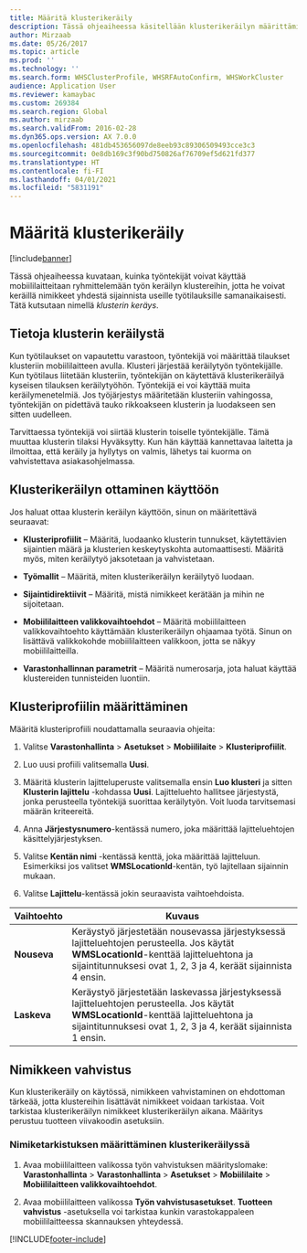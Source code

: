 ```yaml
---
title: Määritä klusterikeräily
description: Tässä ohjeaiheessa käsitellään klusterikeräilyn määrittämistä ja nimikevahvistuksen käyttämistä klusterikeräilyssä.
author: Mirzaab
ms.date: 05/26/2017
ms.topic: article
ms.prod: ''
ms.technology: ''
ms.search.form: WHSClusterProfile, WHSRFAutoConfirm, WHSWorkCluster
audience: Application User
ms.reviewer: kamaybac
ms.custom: 269384
ms.search.region: Global
ms.author: mirzaab
ms.search.validFrom: 2016-02-28
ms.dyn365.ops.version: AX 7.0.0
ms.openlocfilehash: 481db453656097de8eeb93c89306509493cce3c3
ms.sourcegitcommit: 0e8db169c3f90bd750826af76709ef5d621fd377
ms.translationtype: HT
ms.contentlocale: fi-FI
ms.lasthandoff: 04/01/2021
ms.locfileid: "5831191"
---
```

# <a name="set-up-cluster-picking"></a>Määritä klusterikeräily

[!include[banner](../includes/banner.md)]

Tässä ohjeaiheessa kuvataan, kuinka työntekijät voivat käyttää mobiililaitteitaan ryhmittelemään työn keräilyn klustereihin, jotta he voivat keräillä nimikkeet yhdestä sijainnista useille työtilauksille samanaikaisesti. Tätä kutsutaan nimellä *klusterin keräys*.

## <a name="about-cluster-picking"></a>Tietoja klusterin keräilystä

Kun työtilaukset on vapautettu varastoon, työntekijä voi määrittää tilaukset klusteriin mobiililaitteen avulla. Klusteri järjestää keräilytyön työntekijälle. Kun työtilaus liitetään klusteriin, työntekijän on käytettävä klusterikeräilyä kyseisen tilauksen keräilytyöhön. Työntekijä ei voi käyttää muita keräilymenetelmiä. Jos työjärjestys määritetään klusteriin vahingossa, työntekijän on pidettävä tauko rikkoakseen klusterin ja luodakseen sen sitten uudelleen.

Tarvittaessa työntekijä voi siirtää klusterin toiselle työntekijälle. Tämä muuttaa klusterin tilaksi Hyväksytty. Kun hän käyttää kannettavaa laitetta ja ilmoittaa, että keräily ja hyllytys on valmis, lähetys tai kuorma on vahvistettava asiakasohjelmassa.

## <a name="enable-cluster-picking"></a>Klusterikeräilyn ottaminen käyttöön

Jos haluat ottaa klusterin keräilyn käyttöön, sinun on määritettävä seuraavat:

- **Klusteriprofiilit** – Määritä, luodaanko klusterin tunnukset, käytettävien sijaintien määrä ja klusterien keskeytyskohta automaattisesti. Määritä myös, miten keräilytyö jaksotetaan ja vahvistetaan.

- **Työmallit** – Määritä, miten klusterikeräilyn keräilytyö luodaan.

- **Sijaintidirektiivit** – Määritä, mistä nimikkeet kerätään ja mihin ne sijoitetaan.

- **Mobiililaitteen valikkovaihtoehdot** – Määritä mobiililaitteen valikkovaihtoehto käyttämään klusterikeräilyn ohjaamaa työtä. Sinun on lisättävä valikkokohde mobiililaitteen valikkoon, jotta se näkyy mobiililaitteilla.

- **Varastonhallinnan parametrit** – Määritä numerosarja, jota haluat käyttää klustereiden tunnisteiden luontiin.

## <a name="set-up-a-cluster-profile"></a>Klusteriprofiilin määrittäminen

Määritä klusteriprofiili noudattamalla seuraavia ohjeita:

1. Valitse **Varastonhallinta** \> **Asetukset** \> **Mobiililaite** \> **Klusteriprofiilit**.

1. Luo uusi profiili valitsemalla **Uusi**.

1. Määritä klusterin lajitteluperuste valitsemalla ensin **Luo klusteri** ja sitten **Klusterin lajittelu** -kohdassa **Uusi**. Lajitteluehto hallitsee järjestystä, jonka perusteella työntekijä suorittaa keräilytyön. Voit luoda tarvitsemasi määrän kriteereitä.

1. Anna **Järjestysnumero**-kentässä numero, joka määrittää lajitteluehtojen käsittelyjärjestyksen.

1. Valitse **Kentän nimi** -kentässä kenttä, joka määrittää lajitteluun. Esimerkiksi jos valitset **WMSLocationId**-kentän, työ lajitellaan sijainnin mukaan.

1. Valitse **Lajittelu**-kentässä jokin seuraavista vaihtoehdoista.

| **Vaihtoehto**     | **Kuvaus**                                                                                                                                                                                                                    |
|----------------|------------------------------------------------------------------------------------------------------------------------------------------------------------------------------------------------------------------------------------|
| **Nouseva**  | Keräystyö järjestetään nousevassa järjestyksessä lajitteluehtojen perusteella. Jos käytät **WMSLocationId**-kenttää lajitteluehtona ja sijaintitunnuksesi ovat 1, 2, 3 ja 4, keräät sijainnista 4 ensin. |
| **Laskeva** | Keräystyö järjestetään laskevassa järjestyksessä lajitteluehtojen perusteella. Jos käytät **WMSLocationId**-kenttää lajitteluehtona ja sijaintitunnuksesi ovat 1, 2, 3 ja 4, keräät sijainnista 1 ensin. |

## <a name="item-confirmation"></a>Nimikkeen vahvistus

Kun klusterikeräily on käytössä, nimikkeen vahvistaminen on ehdottoman tärkeää, jotta klustereihin lisättävät nimikkeet voidaan tarkistaa. Voit tarkistaa klusterikeräilyn nimikkeet klusterikeräilyn aikana. Määritys perustuu tuotteen viivakoodin asetuksiin.

### <a name="set-up-item-verification-with-cluster-picking"></a>Nimiketarkistuksen määrittäminen klusterikeräilyssä

1. Avaa mobiililaitteen valikossa työn vahvistuksen määrityslomake: **Varastonhallinta** \> **Varastonhallinta** \> **Asetukset** \> **Mobiililaite** \> **Mobiililaitteen valikkovaihtoehdot**.

1. Avaa mobiililaitteen valikossa **Työn vahvistusasetukset**. **Tuotteen vahvistus** -asetuksella voi tarkistaa kunkin varastokappaleen mobiililaitteessa skannauksen yhteydessä.


[!INCLUDE[footer-include](../../includes/footer-banner.md)]